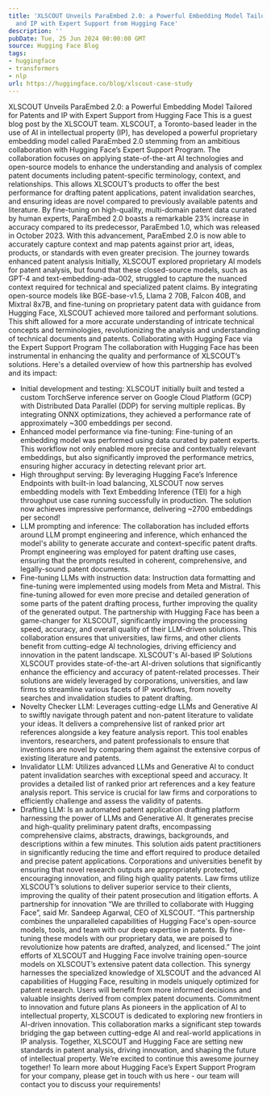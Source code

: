 ```yaml
---
title: 'XLSCOUT Unveils ParaEmbed 2.0: a Powerful Embedding Model Tailored for Patents
  and IP with Expert Support from Hugging Face'
description: ''
pubDate: Tue, 25 Jun 2024 00:00:00 GMT
source: Hugging Face Blog
tags:
- huggingface
- transformers
- nlp
url: https://huggingface.co/blog/xlscout-case-study
---
```


XLSCOUT Unveils ParaEmbed 2.0: a Powerful Embedding Model Tailored for Patents and IP with Expert Support from Hugging Face
This is a guest blog post by the XLSCOUT team.
XLSCOUT, a Toronto-based leader in the use of AI in intellectual property (IP), has developed a powerful proprietary embedding model called ParaEmbed 2.0 stemming from an ambitious collaboration with Hugging Face’s Expert Support Program. The collaboration focuses on applying state-of-the-art AI technologies and open-source models to enhance the understanding and analysis of complex patent documents including patent-specific terminology, context, and relationships. This allows XLSCOUT’s products to offer the best performance for drafting patent applications, patent invalidation searches, and ensuring ideas are novel compared to previously available patents and literature.
By fine-tuning on high-quality, multi-domain patent data curated by human experts, ParaEmbed 2.0 boasts a remarkable 23% increase in accuracy compared to its predecessor, ParaEmbed 1.0, which was released in October 2023. With this advancement, ParaEmbed 2.0 is now able to accurately capture context and map patents against prior art, ideas, products, or standards with even greater precision.
The journey towards enhanced patent analysis
Initially, XLSCOUT explored proprietary AI models for patent analysis, but found that these closed-source models, such as GPT-4 and text-embedding-ada-002, struggled to capture the nuanced context required for technical and specialized patent claims.
By integrating open-source models like BGE-base-v1.5, Llama 2 70B, Falcon 40B, and Mixtral 8x7B, and fine-tuning on proprietary patent data with guidance from Hugging Face, XLSCOUT achieved more tailored and performant solutions. This shift allowed for a more accurate understanding of intricate technical concepts and terminologies, revolutionizing the analysis and understanding of technical documents and patents.
Collaborating with Hugging Face via the Expert Support Program
The collaboration with Hugging Face has been instrumental in enhancing the quality and performance of XLSCOUT’s solutions. Here's a detailed overview of how this partnership has evolved and its impact:
- Initial development and testing: XLSCOUT initially built and tested a custom TorchServe inference server on Google Cloud Platform (GCP) with Distributed Data Parallel (DDP) for serving multiple replicas. By integrating ONNX optimizations, they achieved a performance rate of approximately ~300 embeddings per second.
- Enhanced model performance via fine-tuning: Fine-tuning of an embedding model was performed using data curated by patent experts. This workflow not only enabled more precise and contextually relevant embeddings, but also significantly improved the performance metrics, ensuring higher accuracy in detecting relevant prior art.
- High throughput serving: By leveraging Hugging Face’s Inference Endpoints with built-in load balancing, XLSCOUT now serves embedding models with Text Embedding Inference (TEI) for a high throughput use case running successfully in production. The solution now achieves impressive performance, delivering ~2700 embeddings per second!
- LLM prompting and inference: The collaboration has included efforts around LLM prompt engineering and inference, which enhanced the model's ability to generate accurate and context-specific patent drafts. Prompt engineering was employed for patent drafting use cases, ensuring that the prompts resulted in coherent, comprehensive, and legally-sound patent documents.
- Fine-tuning LLMs with instruction data: Instruction data formatting and fine-tuning were implemented using models from Meta and Mistral. This fine-tuning allowed for even more precise and detailed generation of some parts of the patent drafting process, further improving the quality of the generated output.
The partnership with Hugging Face has been a game-changer for XLSCOUT, significantly improving the processing speed, accuracy, and overall quality of their LLM-driven solutions. This collaboration ensures that universities, law firms, and other clients benefit from cutting-edge AI technologies, driving efficiency and innovation in the patent landscape.
XLSCOUT's AI-based IP Solutions
XLSCOUT provides state-of-the-art AI-driven solutions that significantly enhance the efficiency and accuracy of patent-related processes. Their solutions are widely leveraged by corporations, universities, and law firms to streamline various facets of IP workflows, from novelty searches and invalidation studies to patent drafting.
- Novelty Checker LLM: Leverages cutting-edge LLMs and Generative AI to swiftly navigate through patent and non-patent literature to validate your ideas. It delivers a comprehensive list of ranked prior art references alongside a key feature analysis report. This tool enables inventors, researchers, and patent professionals to ensure that inventions are novel by comparing them against the extensive corpus of existing literature and patents.
- Invalidator LLM: Utilizes advanced LLMs and Generative AI to conduct patent invalidation searches with exceptional speed and accuracy. It provides a detailed list of ranked prior art references and a key feature analysis report. This service is crucial for law firms and corporations to efficiently challenge and assess the validity of patents.
- Drafting LLM: Is an automated patent application drafting platform harnessing the power of LLMs and Generative AI. It generates precise and high-quality preliminary patent drafts, encompassing comprehensive claims, abstracts, drawings, backgrounds, and descriptions within a few minutes. This solution aids patent practitioners in significantly reducing the time and effort required to produce detailed and precise patent applications.
Corporations and universities benefit by ensuring that novel research outputs are appropriately protected, encouraging innovation, and filing high quality patents. Law firms utilize XLSCOUT’s solutions to deliver superior service to their clients, improving the quality of their patent prosecution and litigation efforts.
A partnership for innovation
“We are thrilled to collaborate with Hugging Face”, said Mr. Sandeep Agarwal, CEO of XLSCOUT. “This partnership combines the unparalleled capabilities of Hugging Face's open-source models, tools, and team with our deep expertise in patents. By fine-tuning these models with our proprietary data, we are poised to revolutionize how patents are drafted, analyzed, and licensed.”
The joint efforts of XLSCOUT and Hugging Face involve training open-source models on XLSCOUT’s extensive patent data collection. This synergy harnesses the specialized knowledge of XLSCOUT and the advanced AI capabilities of Hugging Face, resulting in models uniquely optimized for patent research. Users will benefit from more informed decisions and valuable insights derived from complex patent documents.
Commitment to innovation and future plans
As pioneers in the application of AI to intellectual property, XLSCOUT is dedicated to exploring new frontiers in AI-driven innovation. This collaboration marks a significant step towards bridging the gap between cutting-edge AI and real-world applications in IP analysis.
Together, XLSCOUT and Hugging Face are setting new standards in patent analysis, driving innovation, and shaping the future of intellectual property. We’re excited to continue this awesome journey together!
To learn more about Hugging Face’s Expert Support Program for your company, please get in touch with us here - our team will contact you to discuss your requirements!